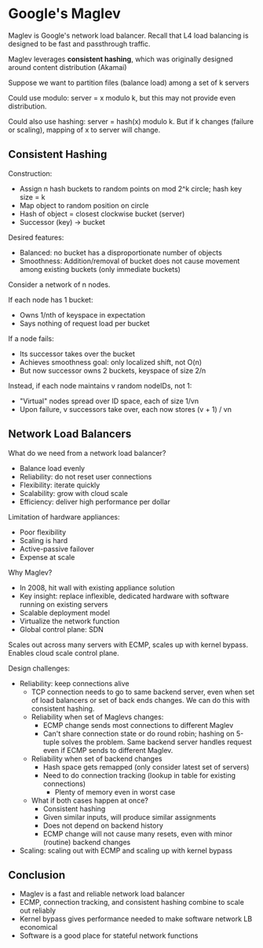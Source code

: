 # Google's Maglev

Maglev is Google's network load balancer. Recall that L4 load balancing is designed to be fast and passthrough traffic.

Maglev leverages **consistent hashing**, which was originally designed around content distribution (Akamai)

Suppose we want to partition files (balance load) among a set of k servers

Could use modulo: server = x modulo k, but this may not provide even distribution.

Could also use hashing: server = hash(x) modulo k. But if k changes (failure or scaling), mapping of x to server will change.

## Consistent Hashing

Construction:

- Assign n hash buckets to random points on mod 2^k circle; hash key size = k
- Map object to random position on circle
- Hash of object = closest clockwise bucket (server)
- Successor (key) -> bucket

Desired features:

- Balanced: no bucket has a disproportionate number of objects
- Smoothness: Addition/removal of bucket does not cause movement among existing buckets (only immediate buckets)

Consider a network of n nodes.

If each node has 1 bucket:

- Owns 1/nth of keyspace in expectation
- Says nothing of request load per bucket

If a node fails:

- Its successor takes over the bucket
- Achieves smoothness goal: only localized shift, not O(n)
- But now successor owns 2 buckets, keyspace of size 2/n 

Instead, if each node maintains v random nodeIDs, not 1:

- "Virtual" nodes spread over ID space, each of size 1/vn
- Upon failure, v successors take over, each now stores (v + 1) / vn

## Network Load Balancers

What do we need from a network load balancer?

- Balance load evenly
- Reliability: do not reset user connections
- Flexibility: iterate quickly
- Scalability: grow with cloud scale
- Efficiency: deliver high performance per dollar

Limitation of hardware appliances:

- Poor flexibility
- Scaling is hard
- Active-passive failover
- Expense at scale

Why Maglev?

- In 2008, hit wall with existing appliance solution
- Key insight: replace inflexible, dedicated hardware with software running on existing servers
- Scalable deployment model
- Virtualize the network function
- Global control plane: SDN

Scales out across many servers with ECMP, scales up with kernel bypass. Enables cloud scale control plane.

Design challenges:

- Reliability: keep connections alive
    - TCP connection needs to go to same backend server, even when set of load balancers or set of back ends changes. We can do this with consistent hashing.
    - Reliability when set of Maglevs changes:
        - ECMP change sends most connections to different Maglev
        - Can't share connection state or do round robin; hashing on 5-tuple solves the problem. Same backend server handles request even if ECMP sends to different Maglev.
    - Reliability when set of backend changes
        - Hash space gets remapped (only consider latest set of servers)
        - Need to do connection tracking (lookup in table for existing connections)
            - Plenty of memory even in worst case
    - What if both cases happen at once?
        - Consistent hashing
        - Given similar inputs, will produce similar assignments
        - Does not depend on backend history
        - ECMP change will not cause many resets, even with minor (routine) backend changes
- Scaling: scaling out with ECMP and scaling up with kernel bypass

## Conclusion

- Maglev is a fast and reliable network load balancer
- ECMP, connection tracking, and consistent hashing combine to scale out reliably
- Kernel bypass gives performance needed to make software network LB economical
- Software is a good place for stateful network functions
